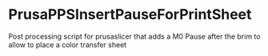 # PrusaPPSInsertPauseForPrintSheet
Post processing script for prusaslicer that adds a M0 Pause after the brim to allow to place a color transfer sheet
